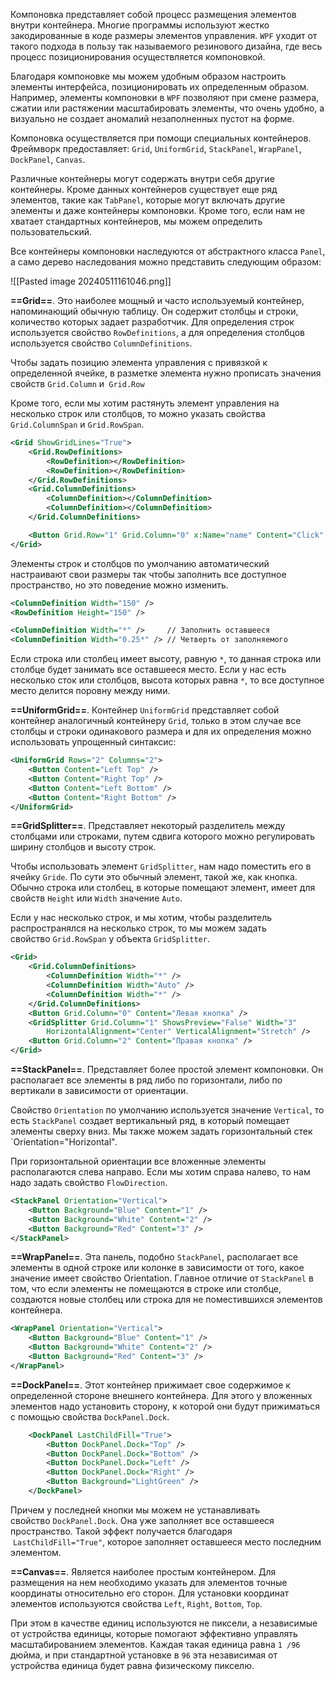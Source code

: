 Компоновка представляет собой процесс размещения элементов внутри контейнера. 
Многие программы используют жестко закодированные в коде размеры элементов управления. `WPF` уходит от такого подхода в пользу так называемого резинового дизайна, где весь процесс позиционирования осуществляется компоновкой.

Благодаря компоновке мы можем удобным образом настроить элементы интерфейса, позиционировать их определенным образом. Например, элементы компоновки в `WPF` позволяют при смене размера, сжатии или растяжении масштабировать элементы, что очень удобно, а визуально не создает аномалий незаполненных пустот на форме.

Компоновка осуществляется при помощи специальных контейнеров. Фреймворк предоставляет: `Grid`, `UniformGrid`, `StackPanel`, `WrapPanel`, `DockPanel`, `Canvas`.

Различные контейнеры могут содержать внутри себя другие контейнеры. Кроме данных контейнеров существует еще ряд элементов, такие как `TabPanel`, которые могут включать другие элементы и даже контейнеры компоновки. Кроме того, если нам не хватает стандартных контейнеров, мы можем определить пользовательский.

Все контейнеры компоновки наследуются от абстрактного класса `Panel`,                        а само дерево наследования можно представить следующим образом:

![[Pasted image 20240511161046.png]]

**==Grid==**. Это наиболее мощный и часто используемый контейнер, напоминающий обычную таблицу. Он содержит столбцы и строки, количество которых задает разработчик. Для определения строк используется свойство `RowDefinitions`,                а для определения столбцов используется свойство `ColumnDefinitions`.

Чтобы задать позицию элемента управления с привязкой к определенной ячейке, в разметке элемента нужно прописать значения свойств `Grid.Column` и` Grid.Row`

Кроме того, если мы хотим растянуть элемент управления на несколько строк или столбцов, то можно указать свойства `Grid.ColumnSpan` и `Grid.RowSpan`.

```xml
<Grid ShowGridLines="True">
	<Grid.RowDefinitions>
		<RowDefinition></RowDefinition>
		<RowDefinition></RowDefinition>
	</Grid.RowDefinitions>
	<Grid.ColumnDefinitions>
		<ColumnDefinition></ColumnDefinition>
		<ColumnDefinition></ColumnDefinition>
	</Grid.ColumnDefinitions>

	<Button Grid.Row="1" Grid.Column="0" x:Name="name" Content="Click" />
</Grid>
```

Элементы строк и столбцов по умолчанию автоматический настраивают свои размеры так чтобы заполнить все доступное пространство, но это поведение можно изменить.

```xml
<ColumnDefinition Width="150" />
<RowDefinition Height="150" />

<ColumnDefinition Width="*" />     // Заполнить оставшееся 
<ColumnDefinition Width="0.25*" /> // Четверть от заполняемого
```

Если строка или столбец имеет высоту, равную `*`, то данная строка или столбце будет занимать все оставшееся место. Если у нас есть несколько сток или столбцов, высота которых равна `*`, то все доступное место делится поровну между ними.

**==UniformGrid==**. Контейнер `UniformGrid` представляет собой контейнер аналогичный контейнеру `Grid`, только в этом случае все столбцы и строки одинакового размера и для их определения можно использовать упрощенный синтаксис:

```xml
<UniformGrid Rows="2" Columns="2">
    <Button Content="Left Top" />
    <Button Content="Right Top" />
    <Button Content="Left Bottom" />
    <Button Content="Right Bottom" />
</UniformGrid>
```

**==GridSplitter==**. Представляет некоторый разделитель между столбцами или строками, путем сдвига которого можно регулировать ширину столбцов и высоту строк.

Чтобы использовать элемент `GridSplitter`, нам надо поместить его в ячейку `Gride`. По сути это обычный элемент, такой же, как кнопка. Обычно строка или столбец, в которые помещают элемент, имеет для свойств `Height` или `Width` значение `Auto`.

Если у нас несколько строк, и мы хотим, чтобы разделитель распространялся на несколько строк, то мы можем задать свойство `Grid.RowSpan` у объекта `GridSplitter`.

```xml
<Grid>
    <Grid.ColumnDefinitions>
        <ColumnDefinition Width="*" />
        <ColumnDefinition Width="Auto" />
        <ColumnDefinition Width="*" />
    </Grid.ColumnDefinitions>
    <Button Grid.Column="0" Content="Левая кнопка" />
    <GridSplitter Grid.Column="1" ShowsPreview="False" Width="3"
        HorizontalAlignment="Center" VerticalAlignment="Stretch" />
    <Button Grid.Column="2" Content="Правая кнопка" />
</Grid>
```

**==StackPanel==**. Представляет более простой элемент компоновки. Он располагает все элементы в ряд либо по горизонтали, либо по вертикали в зависимости от ориентации.

Свойство `Orientation` по умолчанию используется значение `Vertical`, то есть `StackPanel` создает вертикальный ряд, в который помещает элементы сверху вниз. 
Мы также можем задать горизонтальный стек `Orientation="Horizontal".

При горизонтальной ориентации все вложенные элементы располагаются слева направо. Если мы хотим  справа налево, то нам надо задать свойство `FlowDirection`.

```xml
<StackPanel Orientation="Vertical">
	<Button Background="Blue" Content="1" />
	<Button Background="White" Content="2" />
	<Button Background="Red" Content="3" />
</StackPanel>
```

**==WrapPanel==**. Эта панель, подобно `StackPanel`, располагает все элементы в одной строке или колонке в зависимости от того, какое значение имеет свойство Orientation. Главное отличие от `StackPanel` в том, что если элементы не помещаются в строке или столбце, создаются новые столбец или строка для не поместившихся элементов контейнера.

```xml
<WrapPanel Orientation="Vertical">
	<Button Background="Blue" Content="1" />
	<Button Background="White" Content="2" />
	<Button Background="Red" Content="3" />
</WrapPanel>
```

**==DockPanel==**. Этот контейнер прижимает свое содержимое к определенной стороне внешнего контейнера. Для этого у вложенных элементов надо установить сторону, к которой они будут прижиматься с помощью свойства `DockPanel.Dock`.

```xml
    <DockPanel LastChildFill="True">
        <Button DockPanel.Dock="Top" />
        <Button DockPanel.Dock="Bottom" />
        <Button DockPanel.Dock="Left" />
        <Button DockPanel.Dock="Right" />
        <Button Background="LightGreen" />
    </DockPanel>
```

Причем у последней кнопки мы можем не устанавливать свойство `DockPanel.Dock`. Она уже заполняет все оставшееся пространство. Такой эффект получается благодаря  `LastChildFill="True"`, которое заполняет оставшееся место последним элементом.

**==Canvas==**. Является наиболее простым контейнером. Для размещения на нем необходимо указать для элементов точные координаты относительно его сторон. Для установки координат элементов используются свойства `Left`, `Right`, `Bottom`, `Top`. 

При этом в качестве единиц используются не пиксели, а независимые от устройства единицы, которые помогают эффективно управлять масштабированием элементов. Каждая такая единица равна `1 /96` дюйма, и при стандартной установке в `96` эта независимая от устройства единица будет равна физическому пикселю.

